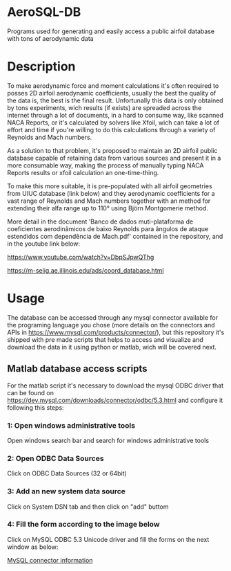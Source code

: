 # AeroSQL-DB
  Programs used for generating and easily access a public airfoil database with tons of aerodynamic data

<h1>Description</h1>

  To make aerodynamic force and moment calculations it's often required to posses 2D airfoil aerodynamic coefficients, usually the best the quality of the data is, the best is the 
final result. Unfortunally this data is only obtained by tons experiments, wich results (if exists) are spreaded across the internet through a lot of documents, in a hard to consume 
way, like scanned NACA Reports, or it's calculated by solvers like Xfoil, wich can take a lot of effort and time if you're willing to do this calculations through a variety of Reynolds
and Mach numbers.

 As a solution to that problem, it's proposed to maintain an 2D airfoil public database capable of retaining data from various sources and present it in a more consumable way, making the process of manually typing NACA Reports results or xfoil calculation an one-time-thing.
 
 To make this more suitable, it is pre-populated with all airfoil geometries from UIUC database (link below) and they aerodynamic coefficients for a vast range of Reynolds and Mach numbers
 together with an method for extending their alfa range up to 110° using Björn Montgomerie method.
 
 More detail in the document 'Banco de dados muti-plataforma de coeficientes aerodinâmicos de baixo Reynolds para ângulos de ataque estendidos com dependência de Mach.pdf' contained
 in the repository, and in the youtube link below:
 
 https://www.youtube.com/watch?v=DbpSJpwQThg
 
 https://m-selig.ae.illinois.edu/ads/coord_database.html

<h1>Usage</h1>

The database can be accessed through any mysql connector available for the programing language you chose (more details on the connectors and APIs in https://www.mysql.com/products/connector/), 
but this repository it's shipped with pre made scripts that helps to access and visualize and download the data in it using python or matlab, wich will be covered next.

<h2>Matlab database access scripts</h2>

For the matlab script it's necessary to download the mysql ODBC driver that can be found on https://dev.mysql.com/downloads/connector/odbc/5.3.html and configure it following this steps:

<h3>1: Open windows administrative tools</h3>

Open windows search bar and search for windows administrative tools

<h3>2: Open ODBC Data Sources </h3>

Click on ODBC Data Sources (32 or 64bit)

<h3>3: Add an new system data source</h3>

Click on System DSN tab and then click on "add" buttom

<h3>4: Fill the form according to the image below</h3>

Click on MySQL ODBC 5.3 Unicode driver and fill the forms on the next window as below:

[MySQL connector information](./docs/MySQL_connector_information.png) 
